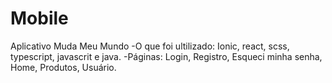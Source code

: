 # Mobile
Aplicativo Muda Meu Mundo
-O que foi ultilizado: Ionic, react, scss, typescript, javascrit e java.
-Páginas: Login, Registro, Esqueci minha senha, Home, Produtos, Usuário.
